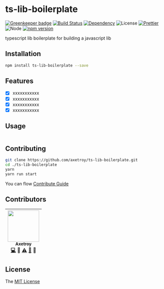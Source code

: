 # ts-lib-boilerplate

[![Greenkeeper badge](https://badges.greenkeeper.io/axetroy/ts-lib-boilerplate.svg)](https://greenkeeper.io/)
[![Build Status](https://travis-ci.org/axetroy/ts-lib-boilerplate.svg?branch=master)](https://travis-ci.org/axetroy/ts-lib-boilerplate)
[![Dependency](https://david-dm.org/axetroy/ts-lib-boilerplate.svg)](https://david-dm.org/axetroy/ts-lib-boilerplate)
![License](https://img.shields.io/badge/license-MIT-green.svg)
[![Prettier](https://img.shields.io/badge/Code%20Style-Prettier-green.svg)](https://github.com/prettier/prettier)
![Node](https://img.shields.io/badge/node-%3E=6.0-blue.svg?style=flat-square)
[![npm version](https://badge.fury.io/js/ts-lib-boilerplate.svg)](https://badge.fury.io/js/ts-lib-boilerplate)

typescript lib boilerplate for building a javascript lib

## Installation
```bash
npm install ts-lib-boilerplate --save
```

## Features

- [x] xxxxxxxxxxx
- [x] xxxxxxxxxxx
- [x] xxxxxxxxxxx
- [x] xxxxxxxxxxx

## Usage

```javascript

```

## Contributing

```bash
git clone https://github.com/axetroy/ts-lib-boilerplate.git
cd ./ts-lib-boilerplate
yarn
yarn run start
```

You can flow [Contribute Guide](https://github.com/axetroy/ts-lib-boilerplate/blob/master/contributing.md)

## Contributors

<!-- ALL-CONTRIBUTORS-LIST:START - Do not remove or modify this section -->
| [<img src="https://avatars1.githubusercontent.com/u/9758711?v=3" width="100px;"/><br /><sub>Axetroy</sub>](http://axetroy.github.io)<br />[💻](https://github.com/gpmer/gpm.js/commits?author=axetroy) 🔌 [⚠️](https://github.com/gpmer/gpm.js/commits?author=axetroy) [🐛](https://github.com/gpmer/gpm.js/issues?q=author%3Aaxetroy) 🎨 |
| :---: |
<!-- ALL-CONTRIBUTORS-LIST:END -->

## License

The [MIT License](https://github.com/axetroy/ts-lib-boilerplate/blob/master/LICENSE)
